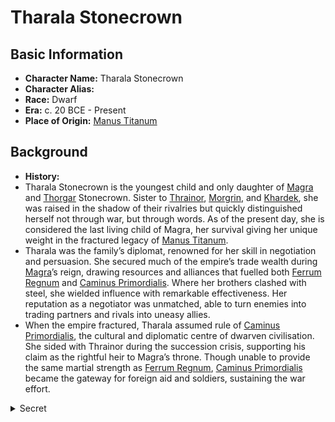 # Tharala Stonecrown

## Basic Information
- **Character Name:** Tharala Stonecrown
- **Character Alias:** 
- **Race:** Dwarf
- **Era:** c. 20 BCE - Present
- **Place of Origin:** [Manus Titanum](../Geography/Caelovar/Manus_Titanum.md)


## Background

- **History:**
 - Tharala Stonecrown is the youngest child and only daughter of [Magra](Magra_Stonecrown.md) and [Thorgar](Thorgar_Stonecrown.md) Stonecrown. Sister to [Thrainor](./Thrainor_Stonecrown.md), [Morgrin](./Morgrin_Stonecrown.md), and [Khardek](./Khardek_Stonecrown.md), she was raised in the shadow of their rivalries but quickly distinguished herself not through war, but through words. As of the present day, she is considered the last living child of Magra, her survival giving her unique weight in the fractured legacy of [Manus Titanum](../Geography/Caelovar/Manus_Titanum.md).
 - Tharala was the family’s diplomat, renowned for her skill in negotiation and persuasion. She secured much of the empire’s trade wealth during [Magra](Magra_Stonecrown.md)’s reign, drawing resources and alliances that fuelled both [Ferrum Regnum](../Geography/Caelovar/Ferrum_Regnum.md) and [Caminus Primordialis](../Geography/Caelovar/Caminus_Primordialis.md). Where her brothers clashed with steel, she wielded influence with remarkable effectiveness. Her reputation as a negotiator was unmatched, able to turn enemies into trading partners and rivals into uneasy allies.
 - When the empire fractured, Tharala assumed rule of [Caminus Primordialis](../Geography/Caelovar/Caminus_Primordialis.md), the cultural and diplomatic centre of dwarven civilisation. She sided with Thrainor during the succession crisis, supporting his claim as the rightful heir to Magra’s throne. Though unable to provide the same martial strength as [Ferrum Regnum](../Geography/Caelovar/Ferrum_Regnum.md), [Caminus Primordialis](../Geography/Caelovar/Caminus_Primordialis.md) became the gateway for foreign aid and soldiers, sustaining the war effort.


<details><summary>Secret</summary>

- **Motivations**

</details>

